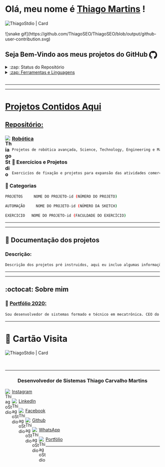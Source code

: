 # Olá, meu nome é [Thiago Martins](https://wa.link/k2qiqs) !

<div>
    <img align="center" alt="ThiagoStdio | Card" width="200px" src="https://www.alura.com.br/artigos/assets/como-criar-um-readme-para-seu-perfil-github/imagem14.gif" />
</div>

<br>
![snake gif](https://github.com/ThiagoSEO/ThiagoSEO/blob/output/github-user-contribution.svg)


## Seja Bem-Vindo aos meus projetos do GitHub <img align="center" alt="GitHub" width="26px" src="https://raw.githubusercontent.com/github/explore/78df643247d429f6cc873026c0622819ad797942/topics/github/github.png" />

<details>
  
  <summary>:zap: Status do Repositório</summary>

<div>
<a href="https://github.com/seu-usuário-aqui">
<img loading="lazy" height="180em" src="https://github-readme-stats.vercel.app/api?username=ThiagoSEO&show_icons=true&theme=dracula&include_all_commits=true&count_private=true"/>
</div>
  
</details>

<details>
  
  <summary>:zap: Ferramentas e Linguagens </summary>

<img align="left" alt="GitHub" width="26px" src="https://raw.githubusercontent.com/github/explore/78df643247d429f6cc873026c0622819ad797942/topics/github/github.png" />
<img align="left" alt="Terminal" width="26px" src="https://raw.githubusercontent.com/github/explore/80688e429a7d4ef2fca1e82350fe8e3517d3494d/topics/terminal/terminal.png" />
<img align="left" alt="CPP" width="26px" src="https://raw.githubusercontent.com/github/explore/80688e429a7d4ef2fca1e82350fe8e3517d3494d/topics/cpp/cpp.png" />
<img align="left" alt="HTML" width="26px" src="https://raw.githubusercontent.com/github/explore/80688e429a7d4ef2fca1e82350fe8e3517d3494d/topics/html/html.png" />
<img align="left" alt="PHP" width="26px" src="https://raw.githubusercontent.com/github/explore/ccc16358ac4530c6a69b1b80c7223cd2744dea83/topics/php/php.png" />
<img align="left" alt="CSS" width="26px" src="https://raw.githubusercontent.com/github/explore/80688e429a7d4ef2fca1e82350fe8e3517d3494d/topics/css/css.png" />
<img align="left" alt="GIT" width="26px" src="https://raw.githubusercontent.com/github/explore/80688e429a7d4ef2fca1e82350fe8e3517d3494d/topics/git/git.png" />
<img align="left" alt="Visual Studio Code" width="26px" src="https://raw.githubusercontent.com/github/explore/80688e429a7d4ef2fca1e82350fe8e3517d3494d/topics/visual-studio-code/visual-studio-code.png" />
<img align="left" alt="MySQL" width="26px" src="https://raw.githubusercontent.com/github/explore/80688e429a7d4ef2fca1e82350fe8e3517d3494d/topics/mysql/mysql.png" />
<img align="left" alt="ARDUINO" width="26px" src="https://raw.githubusercontent.com/github/explore/80688e429a7d4ef2fca1e82350fe8e3517d3494d/topics/arduino/arduino.png" />
<img align="left" alt="JS" width="26px" src="https://raw.githubusercontent.com/github/explore/80688e429a7d4ef2fca1e82350fe8e3517d3494d/topics/javascript/javascript.png" />
<img align="left" alt="LARAVEL" width="26px" src="https://raw.githubusercontent.com/github/explore/56a826d05cf762b2b50ecbe7d492a839b04f3fbf/topics/laravel/laravel.png" />
<img align="left" alt="Node.js" width="26px" src="https://raw.githubusercontent.com/github/explore/80688e429a7d4ef2fca1e82350fe8e3517d3494d/topics/nodejs/nodejs.png" />
<img align="left" alt="XAMARIN" width="26px" src="https://raw.githubusercontent.com/github/explore/80688e429a7d4ef2fca1e82350fe8e3517d3494d/topics/xamarin/xamarin.png" />
<img align="left" alt="SQL" width="26px" src="https://raw.githubusercontent.com/github/explore/80688e429a7d4ef2fca1e82350fe8e3517d3494d/topics/sql/sql.png" />
<img align="left" alt="CSHARP" width="26px" src="https://raw.githubusercontent.com/github/explore/80688e429a7d4ef2fca1e82350fe8e3517d3494d/topics/csharp/csharp.png" />
<img align="left" alt="RASPBERY" width="26px" src="https://raw.githubusercontent.com/github/explore/80688e429a7d4ef2fca1e82350fe8e3517d3494d/topics/raspberry-pi/raspberry-pi.png" />
<img align="left" alt="BOOTSTRAP" width="26px" src="https://raw.githubusercontent.com/github/explore/80688e429a7d4ef2fca1e82350fe8e3517d3494d/topics/bootstrap/bootstrap.png" />
<img align="left" alt="PYTON" width="26px" src="https://raw.githubusercontent.com/github/explore/80688e429a7d4ef2fca1e82350fe8e3517d3494d/topics/python/python.png" />
</details>

<br/>

---
---

# Projetos Contidos Aqui

## Repositório:

### <img align="left" alt="ThiagoStdio" width="22px" src="https://cdn.jsdelivr.net/npm/simple-icons@3.7.0/icons/arduino.svg" /> Robótica


```sh
Projetos de robótica avançada, Science, Technology, Engineering e Mathematics (STEM).
```

### :ocean: Exercícios e Projetos

```sh
Exercicíos de fixação e projetos para expansão das atividades comerciais.
```

### :raising_hand: Categorias

```sh
PROJETOS     NOME DO PROJETO-id (NÚMERO DO PROJETO)
```
```sh
AUTOMAÇÃO     NOME DO PROJETO-id (NÚMERO DA SKETCH)
```
```sh
EXERCICIO   NOME DO PROJETO-id (FACULDADE DO EXERCÍCIO)
```

---
---

## :page_facing_up: Documentação dos projetos

### Descrição:

```sh
Descrição dos projetos pré instruidos, aqui eu incluo algumas informações para descrever o projeto.
```
---
---

## :octocat: Sobre mim

### :school_satchel: [Portfólio 2020:](http://stdio.online/portfolio.html)

```sh
Sou desenvolvedor de sistemas formado e técnico em mecatrônica. CEO do departamento de SEO e Marketing Stdio Comunicação.
```
---

# :ghost: Cartão Visita

<div>
    <img align="center" alt="ThiagoStdio | Card" width="700px" src="https://raw.githubusercontent.com/ThiagoSEO/ThiagoSEO/main/assets.png" />
</div>


<br/>
<br/>

---

### <div align="center">Desenvolvedor de Sistemas Thiago Carvalho Martins</div>


[Instagram](https://www.instagram.com/stdio.comunicacao/)[<img align="left" alt="ThiagoStdio" width="22px" src="https://cdn.jsdelivr.net/npm/simple-icons@v3/icons/instagram.svg" />](https://www.instagram.com/stdio.comunicacao/)

[LinkedIn](https://www.linkedin.com/in/thiago-c-621365175/)[<img align="left" alt="ThiagoStdio" width="22px" src="https://cdn.jsdelivr.net/npm/simple-icons@v3/icons/linkedin.svg" />](https://www.linkedin.com/in/thiago-c-621365175/)

[Facebook](https://www.facebook.com/Stdio.comunicacao/) [<img align="left" alt="ThiagoStdio" width="22px" src="https://cdn.jsdelivr.net/npm/simple-icons@v3/icons/facebook.svg" />](https://www.facebook.com/Stdio.comunicacao/)

[Github](https://github.com/ThiagoStdio)[<img align="left" alt="ThiagoStdio" width="22px" src="https://cdn.jsdelivr.net/npm/simple-icons@v3/icons/github.svg" />](https://github.com/ThiagoStdio)

[WhatsApp](https://wa.me/message/WX34SEEN4FHPP1)[<img align="left" alt="ThiagoStdio" width="22px" src="https://cdn.jsdelivr.net/npm/simple-icons@v3/icons/whatsapp.svg" />](https://wa.me/message/WX34SEEN4FHPP1)

[Portfólio](http://stdio.online/portfolio.html)[<img align="left" alt="ThiagoStdio" width="22px" src="https://cdn.jsdelivr.net/npm/simple-icons@v3/icons/react.svg" />](http://stdio.online/portfolio.html)

---





<!-- Markdown link & img dfn's -->
[XAMARIN]: https://img.shields.io/badge/XAMARIN-TRUE-white
[Teste de usabilidade]: https://img.shields.io/badge/TestedeUsabilidade-OK-black
[DOWNLOADS]: https://img.shields.io/badge/Downloads-X-cyan
[JAVA]: https://img.shields.io/badge/JAVA-TRUE-pink
[CSS]: https://img.shields.io/badge/CSS-TRUE-green
[HTML]: https://img.shields.io/badge/HTML-TRUE-blue
[PHP]: https://img.shields.io/badge/PHP-TRUE-red
[FP]: https://img.shields.io/badge/FernandoPrestes-FLAG-yellow
[ARDUINO]: https://img.shields.io/badge/Arduino-UNO-yellowgreen
[CS]: https://img.shields.io/badge/C-Sharp-cyan
[SQL]: https://img.shields.io/badge/SQL-TRUE-red
[JS]: https://img.shields.io/badge/Java-Script-red
[TCC]: https://img.shields.io/badge/TCC-FP-green
[TCCF]: https://img.shields.io/badge/TCC-IFSP-green
[IFSP]: https://img.shields.io/badge/IFSP-Flag-green
[THIAGO]: https://img.shields.io/badge/THIAGO-MARTINS-Flag-green
[CEL]: https://img.shields.io/badge/(15)-981384477-Flag-blue

<!-- :construction:
Emojis [https://gist.github.com/rxaviers/7360908] 
BadgesOnline [https://github.com/Ileriayo/markdown-badges] 
Icones [https://simpleicons.org/] 
Badges [https://shields.io/]
-->
